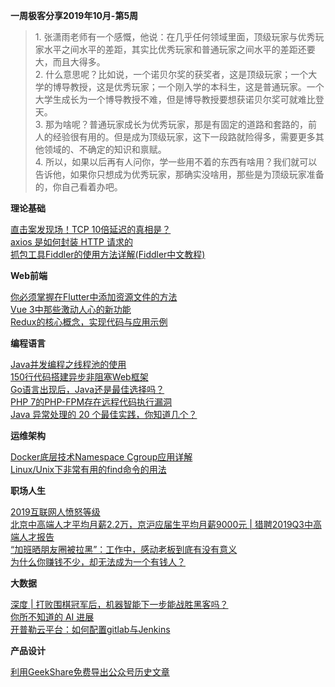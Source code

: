 **一周极客分享2019年10月-第5周**

> 1\. 张潇雨老师有一个感慨，他说：在几乎任何领域里面，顶级玩家与优秀玩家水平之间水平的差距，其实比优秀玩家和普通玩家之间水平的差距还要大，而且大得多。  
> 2\. 什么意思呢？比如说，一个诺贝尔奖的获奖者，这是顶级玩家；一个大学的博导教授，这是优秀玩家；一个刚入学的本科生，这是普通玩家。一个大学生成长为一个博导教授不难，但是博导教授要想获诺贝尔奖可就难比登天。  
> 3\. 那为啥呢？普通玩家成长为优秀玩家，那是有固定的道路和套路的，前人的经验很有用的。但是成为顶级玩家，这下一段路就险得多，需要更多其他领域的、不确定的知识和禀赋。  
> 4\. 所以，如果以后再有人问你，学一些用不着的东西有啥用？我们就可以告诉他，如果你只想成为优秀玩家，那确实没啥用，那些是为顶级玩家准备的，你自己看着办吧。

**理论基础**

[直击案发现场！TCP 10倍延迟的真相是？](https://www.geek-share.com/detail/2783607293.html "直击案发现场！TCP 10倍延迟的真相是？")  
[axios 是如何封装 HTTP 请求的](https://www.geek-share.com/detail/2783485100.html "axios 是如何封装 HTTP 请求的")  
[抓包工具Fiddler的使用方法详解(Fiddler中文教程)](https://www.geek-share.com/detail/2783170728.html "抓包工具Fiddler的使用方法详解(Fiddler中文教程)")

**Web前端**

[你必须掌握在Flutter中添加资源文件的方法](https://www.geek-share.com/detail/2783602836.html "你必须掌握在Flutter中添加资源文件的方法")  
[Vue 3中那些激动人心的新功能](https://www.geek-share.com/detail/2783431522.html "Vue 3中那些激动人心的新功能")  
[Redux的核心概念，实现代码与应用示例](https://www.geek-share.com/detail/2783420870.html "Redux的核心概念，实现代码与应用示例")

**编程语言**

[Java并发编程之线程池的使用](https://www.geek-share.com/detail/2783595801.html "Java并发编程之线程池的使用")  
[150行代码搭建异步非阻塞Web框架](https://www.geek-share.com/detail/2783595140.html "150行代码搭建异步非阻塞Web框架")  
[Go语言出现后，Java还是最佳选择吗？](https://www.geek-share.com/detail/2783500557.html "Go语言出现后，Java还是最佳选择吗？")  
[PHP 7的PHP-FPM存在远程代码执行漏洞](https://www.geek-share.com/detail/2783357840.html "PHP 7的PHP-FPM存在远程代码执行漏洞")  
[Java 异常处理的 20 个最佳实践，你知道几个？](https://www.geek-share.com/detail/2783101100.html "Java 异常处理的 20 个最佳实践，你知道几个？")[  
](https://www.geek-share.com/detail/2783075671.html "一周极客分享2019年10月-第4周")

**运维架构**

[Docker底层技术Namespace Cgroup应用详解](https://www.geek-share.com/detail/2783563209.html "Docker底层技术Namespace Cgroup应用详解")  
[Linux/Unix下非常有用的find命令的用法](https://www.geek-share.com/detail/2783105600.html "Linux/Unix下非常有用的find命令的用法")

**职场人生**

[2019互联网人愤怒等级](https://www.geek-share.com/detail/2783498001.html "2019互联网人愤怒等级")  
[北京中高端人才平均月薪2.2万，京沪应届生平均月薪9000元 | 猎聘2019Q3中高端人才报告](https://www.geek-share.com/detail/2783411600.html "北京中高端人才平均月薪2.2万，京沪应届生平均月薪9000元 | 猎聘2019Q3中高端人才报告")  
[“加班晒朋友圈被拉黑”：工作中，感动老板到底有没有意义](https://www.geek-share.com/detail/2783325202.html "“加班晒朋友圈被拉黑”：工作中，感动老板到底有没有意义")  
[为什么你赚钱不少，却无法成为一个有钱人？](https://www.geek-share.com/detail/2783325201.html "为什么你赚钱不少，却无法成为一个有钱人？")

**大数据**

[深度 | 打败围棋冠军后，机器智能下一步能战胜黑客吗？](https://www.geek-share.com/detail/2783342259.html "深度 | 打败围棋冠军后，机器智能下一步能战胜黑客吗？")  
[你所不知道的 AI 进展](https://www.geek-share.com/detail/2783334620.html "你所不知道的 AI 进展")  
[开普勒云平台：如何配置gitlab与Jenkins](https://www.geek-share.com/detail/2783246739.html "开普勒云平台：如何配置gitlab与Jenkins")

**产品设计**

[利用GeekShare免费导出公众号历史文章](https://www.geek-share.com/detail/2783094088.html "利用GeekShare免费导出公众号历史文章")
